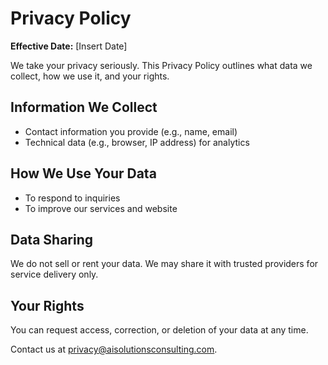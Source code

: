 # Privacy Policy

**Effective Date:** [Insert Date]

We take your privacy seriously. This Privacy Policy outlines what data we collect, how we use it, and your rights.

## Information We Collect

- Contact information you provide (e.g., name, email)
- Technical data (e.g., browser, IP address) for analytics

## How We Use Your Data

- To respond to inquiries
- To improve our services and website

## Data Sharing

We do not sell or rent your data. We may share it with trusted providers for service delivery only.

## Your Rights

You can request access, correction, or deletion of your data at any time.

Contact us at [privacy@aisolutionsconsulting.com](mailto:privacy@aisolutionsconsulting.com).